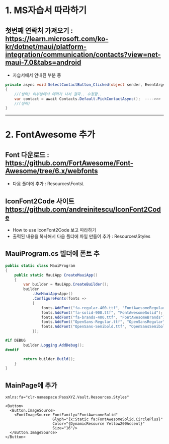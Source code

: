 # 1. MS자습서 따라하기

## 첫번째 연락처 가져오기  : https://learn.microsoft.com/ko-kr/dotnet/maui/platform-integration/communication/contacts?view=net-maui-7.0&tabs=android

* 자습서에서 안내된 부분 중 
```c#
private async void SelectContactButton_Clicked(object sender, EventArgs e)
{
    //(생략) 이부분에서 에러가 나서 결국.. 수정함..
    var contact = await Contacts.Default.PickContactAsync();  ---->>>   var contact = await Contacts.PickContactAsync();
    //(생략)
}
```
---
# 2. FontAwesome 추가

## Font 다운로드  : https://github.com/FortAwesome/Font-Awesome/tree/6.x/webfonts
  * 다음 폴더에 추가 : Resources\Fonts\
## IconFont2Code 사이트 https://github.com/andreinitescu/IconFont2Code
  * How to use IconFont2Code 보고 따라하기
  * 출력된 내용을 복사해서 다음 폴더에 파일 만들어 추가 : Resources\Styles
## MauiProgram.cs 빌더에 폰트 추
```c#
public static class MauiProgram
{
	public static MauiApp CreateMauiApp()
	{
		var builder = MauiApp.CreateBuilder();
		builder
			.UseMauiApp<App>()
			.ConfigureFonts(fonts =>
			{
				fonts.AddFont("fa-regular-400.ttf", "FontAwesomeRegular");
				fonts.AddFont("fa-solid-900.ttf", "FontAwesomeSolid");
				fonts.AddFont("fa-brands-400.ttf", "FontAwesomeBrands");
				fonts.AddFont("OpenSans-Regular.ttf", "OpenSansRegular");
				fonts.AddFont("OpenSans-Semibold.ttf", "OpenSansSemibold");
			});

#if DEBUG
		builder.Logging.AddDebug();
#endif

		return builder.Build();
	}
}
```
## MainPage에 추가
```XAML
xmlns:fa="clr-namespace:PassXYZ.Vault.Resources.Styles"
```
```XAML
<Button>
  <Button.ImageSource>
    <FontImageSource FontFamily="FontAwesomeSolid"
                     Glyph="{x:Static fa:FontAwesomeSolid.CirclePlus}"
                     Color="{DynamicResource Yellow200Accent}"
                     Size="16"/>
  </Button.ImageSource>
</Button>
```
